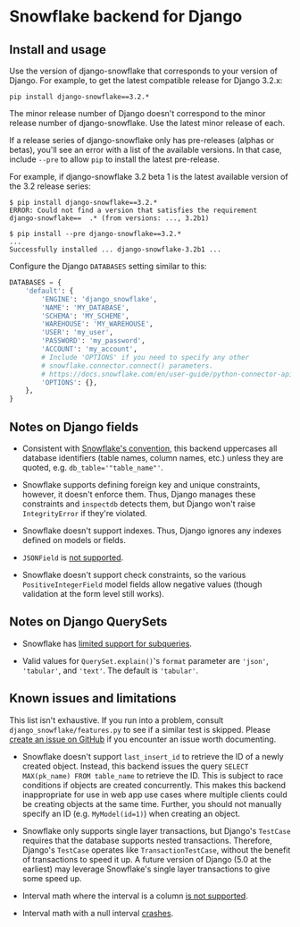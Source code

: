 # Snowflake backend for Django

## Install and usage

Use the version of django-snowflake that corresponds to your version of
Django. For example, to get the latest compatible release for Django 3.2.x:

`pip install django-snowflake==3.2.*`

The minor release number of Django doesn't correspond to the minor release
number of django-snowflake. Use the latest minor release of each.

If a release series of django-snowflake only has pre-releases (alphas or
betas), you'll see an error with a list of the available versions. In that
case, include `--pre` to allow `pip` to install the latest pre-release.

For example, if django-snowflake 3.2 beta 1 is the latest available version
of the 3.2 release series:

```
$ pip install django-snowflake==3.2.*
ERROR: Could not find a version that satisfies the requirement
django-snowflake==  .* (from versions: ..., 3.2b1)

$ pip install --pre django-snowflake==3.2.*
...
Successfully installed ... django-snowflake-3.2b1 ...
```

Configure the Django `DATABASES` setting similar to this:

```python
DATABASES = {
    'default': {
        'ENGINE': 'django_snowflake',
        'NAME': 'MY_DATABASE',
        'SCHEMA': 'MY_SCHEME',
        'WAREHOUSE': 'MY_WAREHOUSE',
        'USER': 'my_user',
        'PASSWORD': 'my_password',
        'ACCOUNT': 'my_account',
        # Include 'OPTIONS' if you need to specify any other
        # snowflake.connector.connect() parameters.
        # https://docs.snowflake.com/en/user-guide/python-connector-api.html#connect
        'OPTIONS': {},
    },
}
```

## Notes on Django fields

- Consistent with [Snowflake's convention](https://docs.snowflake.com/en/sql-reference/identifiers-syntax.html),
  this backend uppercases all database identifiers (table names, column names,
  etc.) unless they are quoted, e.g. `db_table='"table_name"'`.

- Snowflake supports defining foreign key and unique constraints, however, it
  doesn't enforce them. Thus, Django manages these constraints and `inspectdb`
  detects them, but Django won't raise `IntegrityError` if they're violated.

- Snowflake doesn't support indexes. Thus, Django ignores any indexes defined
  on models or fields.

- `JSONField` is [not supported](https://github.com/cedar-team/django-snowflake/issues/23).

- Snowflake doesn't support check constraints, so the various
  `PositiveIntegerField` model fields allow negative values (though validation
  at the form level still works).

## Notes on Django QuerySets

* Snowflake has
  [limited support for subqueries](https://docs.snowflake.com/en/user-guide/querying-subqueries.html#types-supported-by-snowflake).

* Valid values for `QuerySet.explain()`'s `format` parameter are `'json'`,
  `'tabular'`, and `'text'`. The default is `'tabular'`.

## Known issues and limitations

This list isn't exhaustive. If you run into a problem, consult
`django_snowflake/features.py` to see if a similar test is skipped. Please
[create an issue on GitHub](https://github.com/cedar-team/django-snowflake/issues/new)
if you encounter an issue worth documenting.

* Snowflake doesn't support `last_insert_id` to retrieve the ID of a newly
  created object. Instead, this backend issues the query
  `SELECT MAX(pk_name) FROM table_name` to retrieve the ID. This is subject
  to race conditions if objects are created concurrently. This makes this
  backend inappropriate for use in web app use cases where multiple clients
  could be creating objects at the same time. Further, you should not manually
  specify an ID (e.g. `MyModel(id=1)`) when creating an object.

* Snowflake only supports single layer transactions, but Django's `TestCase`
  requires that the database supports nested transactions. Therefore, Django's
  `TestCase` operates like `TransactionTestCase`, without the benefit of
  transactions to speed it up. A future version of Django (5.0 at the earliest)
  may leverage Snowflake's single layer transactions to give some speed up.

* Interval math where the interval is a column
  [is not supported](https://github.com/cedar-team/django-snowflake/issues/27).

* Interval math with a null interval
  [crashes](https://github.com/cedar-team/django-snowflake/issues/26).
